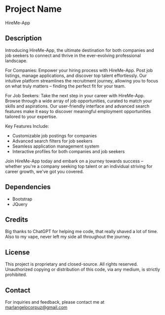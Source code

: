 # Project Name
HireMe-App

## Description
Introducing HireMe-App, the ultimate destination for both companies and job seekers to connect and thrive in the ever-evolving professional landscape.

For Companies:
Empower your hiring process with HireMe-App. Post job listings, manage applications, and discover top talent effortlessly. Our intuitive platform streamlines the recruitment journey, allowing you to focus on what truly matters – finding the perfect fit for your team.

For Job Seekers:
Take the next step in your career with HireMe-App. Browse through a wide array of job opportunities, curated to match your skills and aspirations. Our user-friendly interface and advanced search features make it easy to discover meaningful employment opportunities tailored to your expertise.

Key Features Include:
- Customizable job postings for companies
- Advanced search filters for job seekers
- Seamless application management system
- Interactive profiles for both companies and job seekers

Join HireMe-App today and embark on a journey towards success – whether you're a company seeking top talent or an individual striving for career growth, we've got you covered.

## Dependencies
- Bootstrap
- JQuery

## Credits
Big thanks to ChatGPT for helping me code, that really shaved a lot of time. Also to my vape, never left my side all throughout the journey.

## License
This project is proprietary and closed-source. All rights reserved. Unauthorized copying or distribution of this code, via any medium, is strictly prohibited.

## Contact
For inquiries and feedback, please contact me at [marlangelocorpuz@gmail.com](mailto:marlangelocorpuz@gmail.com)